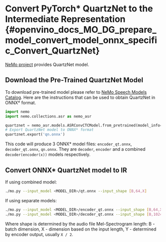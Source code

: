 # Convert PyTorch* QuartzNet to the Intermediate Representation {#openvino_docs_MO_DG_prepare_model_convert_model_onnx_specific_Convert_QuartzNet}

[NeMo project](https://github.com/NVIDIA/NeMo) provides QuartzNet model.

## Download the Pre-Trained QuartzNet Model

To download pre-trained model please refer to [NeMo Speech Models Catalog](https://ngc.nvidia.com/catalog/models/nvidia:nemospeechmodels).
Here are the instructions that can be used to obtain QuartzNet in ONNX* format.
```python
import nemo
import nemo.collections.asr as nemo_asr

quartznet = nemo_asr.models.ASRConvCTCModel.from_pretrained(model_info='QuartzNet15x5-En')
# Export QuartzNet model to ONNX* format
quartznet.export('qn.onnx')
```
This code will produce 3 ONNX* model files: `encoder_qt.onnx`, `decoder_qt.onnx`, `qn.onnx`.
They are `decoder`, `encoder` and a combined `decoder(encoder(x))` models respectively.

## Convert ONNX* QuartzNet model to IR

If using combined model:
```sh
./mo.py --input_model <MODEL_DIR>/qt.onnx --input_shape [B,64,X]
```
If using separate models:
```sh
./mo.py --input_model <MODEL_DIR>/encoder_qt.onnx --input_shape [B,64,X]
./mo.py --input_model <MODEL_DIR>/decoder_qt.onnx --input_shape [B,1024,Y]
```

Where shape is determined by the audio file Mel-Spectrogram length: B - batch dimension, X - dimension based on the input length, Y - determined by encoder output, usually `X / 2`.